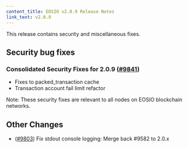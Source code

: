 ```yaml
---
content_title: EOSIO v2.0.9 Release Notes
link_text: v2.0.9
---
```


This release contains security and miscellaneous fixes.

## Security bug fixes

### Consolidated Security Fixes for 2.0.9 ([#9841](https://github.com/EOSIO/eos/pull/9841))
- Fixes to packed_transaction cache
- Transaction account fail limit refactor

Note: These security fixes are relevant to all nodes on EOSIO blockchain networks.

## Other Changes
- ([#9803](https://github.com/EOSIO/eos/pull/9803)) Fix stdout console logging: Merge back #9582 to 2.0.x
